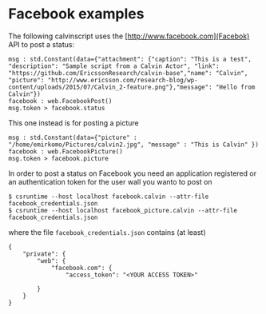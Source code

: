 # Facebook examples #

The following calvinscript uses the [http://www.facebook.com](Facebok) API to post a status:

	msg : std.Constant(data={"attachment": {"caption": "This is a test", "description": "Sample script from a Calvin Actor", "link": "https://github.com/EricssonResearch/calvin-base","name": "Calvin", "picture": "http://www.ericsson.com/research-blog/wp-content/uploads/2015/07/Calvin_2-feature.png"},"message": "Hello from Calvin"})
	facebook : web.FacebookPost()
	msg.token > facebook.status

This one instead is for posting a picture
	
	msg : std.Constant(data={"picture" : "/home/emirkomo/Pictures/calvin2.jpg", "message" : "This is Calvin" })
	facebook : web.FacebookPicture()
	msg.token > facebook.picture
	
	

In order to post a status on Facebook you need an application registered or an authentication token for the user wall you wanto to post on

    $ csruntime --host localhost facebook.calvin --attr-file facebook_credentials.json
    $ csruntime --host localhost facebook_picture.calvin --attr-file facebook_credentials.json

where the file `facebook_credentials.json` contains (at least)

	{
		"private": {
			"web": {
				"facebook.com": {
				    "access_token": "<YOUR ACCESS TOKEN>"
			
			}
		}
	}
